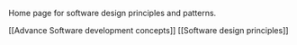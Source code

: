 Home page for software design principles and patterns.

[[Advance Software development concepts]] [[Software design principles]]